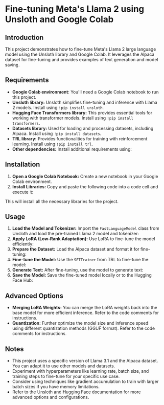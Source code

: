 # Fine-tuning Meta's Llama 2 using Unsloth and Google Colab

## Introduction

This project demonstrates how to fine-tune Meta's Llama 2 large language model using the Unsloth library and Google Colab. It leverages the Alpaca dataset for fine-tuning and provides examples of text generation and model saving.

## Requirements

* **Google Colab environment:**  You'll need a Google Colab notebook to run this project.
* **Unsloth library:** Unsloth simplifies fine-tuning and inference with Llama 2 models. Install using `!pip install unsloth`.
* **Hugging Face Transformers library:** This provides essential tools for working with transformer models. Install using `!pip install transformers`.
* **Datasets library:** Used for loading and processing datasets, including Alpaca. Install using `!pip install datasets`.
* **TRL library:**  Provides functionalities for training with reinforcement learning. Install using `!pip install trl`.
* **Other dependencies:** Install additional requirements using:

## Installation

1. **Open a Google Colab Notebook:** Create a new notebook in your Google Colab environment.
2. **Install Libraries:** Copy and paste the following code into a code cell and execute it:

This will install all the necessary libraries for the project.

## Usage

1. **Load the Model and Tokenizer:**  Import the `FastLanguageModel` class from Unsloth and load the pre-trained Llama 2 model and tokenizer:
2. **Apply LoRA (Low-Rank Adaptation):** Use LoRA to fine-tune the model efficiently:
3.  **Prepare the Dataset:**  Load the Alpaca dataset and format it for fine-tuning:
4. **Fine-tune the Model:** Use the `SFTTrainer` from TRL to fine-tune the model:
5. **Generate Text:** After fine-tuning, use the model to generate text:
6. **Save the Model:**  Save the fine-tuned model locally or to the Hugging Face Hub:

## Advanced Options

* **Merging LoRA Weights:** You can merge the LoRA weights back into the base model for more efficient inference. Refer to the code comments for instructions.
* **Quantization:**  Further optimize the model size and inference speed using different quantization methods (GGUF format). Refer to the code comments for instructions.

## Notes

* This project uses a specific version of Llama 3.1 and the Alpaca dataset. You can adapt it to use other models and datasets.
* Experiment with hyperparameters like learning rate, batch size, and training steps to fine-tune for your specific use case.
* Consider using techniques like gradient accumulation to train with larger batch sizes if you have memory limitations.
* Refer to the Unsloth and Hugging Face documentation for more advanced options and configurations.
